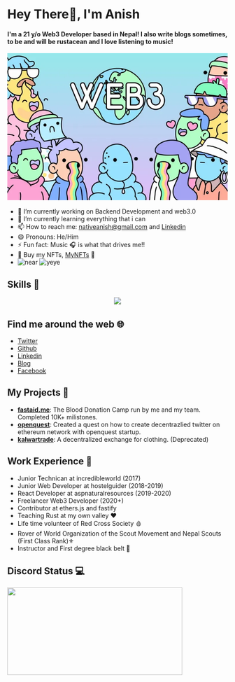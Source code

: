 # Hey There👋, I'm Anish

#### I'm a 21 y/o Web3 Developer based in Nepal! I also write blogs sometimes, to be and will be rustacean and I love listening to music!

![Banner](./og-image.png)

- 🔭 I’m currently working on Backend Development and web3.0 <br>
- 🌱 I’m currently learning everything that i can<br>
- 📫 How to reach me: nativeanish@gmail.com and <a href="https://www.linkedin.com/in/anish-gupta-a08a6bbb/">Linkedin</a> <br>
- 😄 Pronouns: He/Him <br>
- ⚡ Fun fact: Music 🎧 is what that drives me!! <br>
- 🛒 Buy my NFTs, [MyNFTs](https://testnets.opensea.io/assets/goerli/0x0b3f212444b45a78a27fc02a539dc5257a37412d/8) 🤣
- ![near](https://cdn.discordapp.com/emojis/544761439261425664.webp?size=16&quality=lossless)
![yeye](https://raw.githubusercontent.com/seanprashad/slackmoji/master/emoji/blob/blob-dundundun-gif.gif)

## Skills 🚀

<p align="center">
  <a href="https://skillicons.dev">
    <img src="https://skillicons.dev/icons?i=js,ts,solidity,nodejs,sass,tailwindcss,react,nextjs,firebase,supabase,figma,vscode,git,rust,redux,linux,aws,wasm,python,flask,bash,bootstrap,express,graphql,mongodb,vim,kubernetes" />
  </a>
</p>

## Find me around the web 🌐

- [Twitter](https://twitter.com/nativeanish)
- [Github](https://github.com/nativeanish)
- [Linkedin](https://www.linkedin.com/in/anish-gupta-a08a6bbb/)
- [Blog](https://nativeanish.tech)
- [Facebook](https://www.facebook.com/nativeanish)

## My Projects 📁

- [**fastaid.me**](https://fastaid.me): The Blood Donation Camp run by me and my team. Completed 10K+ milistones.
- [**openquest**](https://github.com/CreatorOS/twitter-dapp/): Created a quest on how to create decentrazlied twitter on ethereum network with openquest startup.
- [**kalwartrade**](https://kalwartrade.com/): A decentralized exchange for clothing. (Deprecated)

## Work Experience 🥷

- Junior Technican at incredibleworld (2017)
- Junior Web Developer at hostelguider (2018-2019)
- React Developer at aspnaturalresources (2019-2020)
- Freelancer Web3 Developer (2020+)
- Contributor at ethers.js and fastify
- Teaching Rust at my own valley ❤️
- Life time volunteer of Red Cross Society 🩸
- Rover of World Organization of the Scout Movement and Nepal Scouts (First Class Rank)⚜️
- Instructor and First degree black belt 🥋

## Discord Status 💻

<a href="https://discord.com/users/929305044464054272">
     <img src="https://lanyard.cnrad.dev/api/929305044464054272" width="400" height="200" />
</a>
